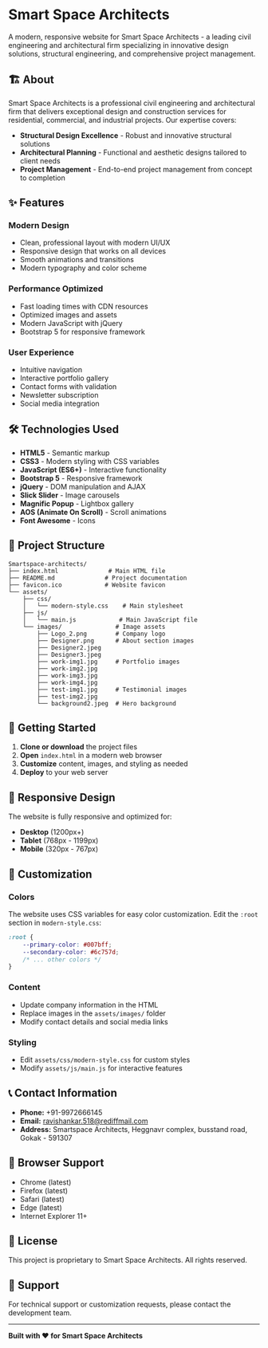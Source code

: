 # Smart Space Architects

A modern, responsive website for Smart Space Architects - a leading civil engineering and architectural firm specializing in innovative design solutions, structural engineering, and comprehensive project management.

## 🏗️ About

Smart Space Architects is a professional civil engineering and architectural firm that delivers exceptional design and construction services for residential, commercial, and industrial projects. Our expertise covers:

- **Structural Design Excellence** - Robust and innovative structural solutions
- **Architectural Planning** - Functional and aesthetic designs tailored to client needs
- **Project Management** - End-to-end project management from concept to completion

## ✨ Features

### Modern Design
- Clean, professional layout with modern UI/UX
- Responsive design that works on all devices
- Smooth animations and transitions
- Modern typography and color scheme

### Performance Optimized
- Fast loading times with CDN resources
- Optimized images and assets
- Modern JavaScript with jQuery
- Bootstrap 5 for responsive framework

### User Experience
- Intuitive navigation
- Interactive portfolio gallery
- Contact forms with validation
- Newsletter subscription
- Social media integration

## 🛠️ Technologies Used

- **HTML5** - Semantic markup
- **CSS3** - Modern styling with CSS variables
- **JavaScript (ES6+)** - Interactive functionality
- **Bootstrap 5** - Responsive framework
- **jQuery** - DOM manipulation and AJAX
- **Slick Slider** - Image carousels
- **Magnific Popup** - Lightbox gallery
- **AOS (Animate On Scroll)** - Scroll animations
- **Font Awesome** - Icons

## 📁 Project Structure

```
Smartspace-architects/
├── index.html              # Main HTML file
├── README.md              # Project documentation
├── favicon.ico            # Website favicon
└── assets/
    ├── css/
    │   └── modern-style.css    # Main stylesheet
    ├── js/
    │   └── main.js            # Main JavaScript file
    └── images/               # Image assets
        ├── Logo_2.png        # Company logo
        ├── Designer.png      # About section images
        ├── Designer2.jpeg
        ├── Designer3.jpeg
        ├── work-img1.jpg     # Portfolio images
        ├── work-img2.jpg
        ├── work-img3.jpg
        ├── work-img4.jpg
        ├── test-img1.jpg     # Testimonial images
        ├── test-img2.jpg
        └── background2.jpeg  # Hero background
```

## 🚀 Getting Started

1. **Clone or download** the project files
2. **Open** `index.html` in a modern web browser
3. **Customize** content, images, and styling as needed
4. **Deploy** to your web server

## 📱 Responsive Design

The website is fully responsive and optimized for:
- **Desktop** (1200px+)
- **Tablet** (768px - 1199px)
- **Mobile** (320px - 767px)

## 🎨 Customization

### Colors
The website uses CSS variables for easy color customization. Edit the `:root` section in `modern-style.css`:

```css
:root {
    --primary-color: #007bff;
    --secondary-color: #6c757d;
    /* ... other colors */
}
```

### Content
- Update company information in the HTML
- Replace images in the `assets/images/` folder
- Modify contact details and social media links

### Styling
- Edit `assets/css/modern-style.css` for custom styles
- Modify `assets/js/main.js` for interactive features

## 📞 Contact Information

- **Phone:** +91-9972666145
- **Email:** ravishankar.518@rediffmail.com
- **Address:** Smartspace Architects, Heggnavr complex, busstand road, Gokak - 591307

## 🔧 Browser Support

- Chrome (latest)
- Firefox (latest)
- Safari (latest)
- Edge (latest)
- Internet Explorer 11+

## 📄 License

This project is proprietary to Smart Space Architects. All rights reserved.

## 🤝 Support

For technical support or customization requests, please contact the development team.

---

**Built with ❤️ for Smart Space Architects**